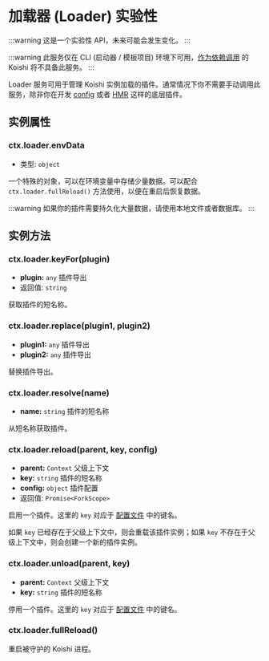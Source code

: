 # 加载器 (Loader) <badge type="warning">实验性</badge>

:::warning
这是一个实验性 API，未来可能会发生变化。
:::

:::warning
此服务仅在 CLI (启动器 / 模板项目) 环境下可用，[作为依赖调用](../../manual/starter/direct.md) 的 Koishi 将不具备此服务。
:::

Loader 服务可用于管理 Koishi 实例加载的插件。通常情况下你不需要手动调用此服务，除非你在开发 [config](../../plugins/console/config.md) 或者 [HMR](../../plugins/develop/hmr.md) 这样的底层插件。

## 实例属性

### ctx.loader.envData

- 类型: `object`

一个特殊的对象，可以在环境变量中存储少量数据。可以配合 `ctx.loader.fullReload()` 方法使用，以便在重启后恢复数据。

:::warning
如果你的插件需要持久化大量数据，请使用本地文件或者数据库。
:::

## 实例方法

### ctx.loader.keyFor(plugin)

- **plugin:** `any` 插件导出
- 返回值: `string`

获取插件的短名称。

### ctx.loader.replace(plugin1, plugin2)

- **plugin1:** `any` 插件导出
- **plugin2:** `any` 插件导出

替换插件导出。

### ctx.loader.resolve(name)

- **name:** `string` 插件的短名称

从短名称获取插件。

### ctx.loader.reload(parent, key, config)

- **parent:** `Context` 父级上下文
- **key:** `string` 插件的短名称
- **config:** `object` 插件配置
- 返回值: `Promise<ForkScope>`

启用一个插件。这里的 `key` 对应于 [配置文件](../../guide/develop/config.md) 中的键名。

如果 `key` 已经存在于父级上下文中，则会重载该插件实例；如果 `key` 不存在于父级上下文中，则会创建一个新的插件实例。

### ctx.loader.unload(parent, key)

- **parent:** `Context` 父级上下文
- **key:** `string` 插件的短名称

停用一个插件。这里的 `key` 对应于 [配置文件](../../guide/develop/config.md) 中的键名。

### ctx.loader.fullReload()

重启被守护的 Koishi 进程。
